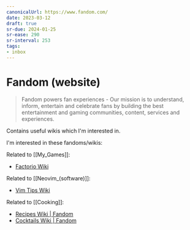 ```yaml
---
canonicalUrl: https://www.fandom.com/
date: 2023-03-12
draft: true
sr-due: 2024-01-25
sr-ease: 290
sr-interval: 253
tags:
- inbox
---
```


# Fandom (website)

> Fandom powers fan experiences - Our mission is to understand, inform,
> entertain and celebrate fans by building the best entertainment and gaming
> communities, content, services and experiences.

Contains useful wikis which I'm interested in.

I'm interested in these fandoms/wikis:

Related to [[My_Games]]:

- [Factorio Wiki](https://factorio.fandom.com/wiki/Main_Page)

Related to [[Neovim_(software)]]:

- [Vim Tips Wiki](https://vim.fandom.com/wiki/Vim_Tips_Wiki)

Related to [[Cooking]]:

- [Recipes Wiki | Fandom](https://recipes.fandom.com/wiki/Recipes_Wiki)
- [Cocktails Wiki | Fandom](https://cocktails.fandom.com/wiki/Cocktails_Wiki)